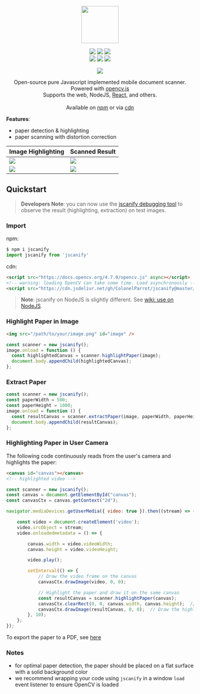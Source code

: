 <p align="center">
    <img src="docs/images/logo-full.png" height="100">
</p>

<p align="center">
    <a href="https://www.jsdelivr.com/package/gh/ColonelParrot/jscanify"><img src="https://data.jsdelivr.com/v1/package/gh/ColonelParrot/jscanify/badge"></a>
    <a href="https://cdnjs.com/libraries/jscanify"><img src="https://img.shields.io/cdnjs/v/jscanify"></a>
    <a href="https://npmjs.com/package/jscanify"><img src="https://badgen.net/npm/dw/jscanify"></a>
    <br />
    <a href="https://github.com/ColonelParrot/jscanify/blob/master/LICENSE"><img src="https://img.shields.io/github/license/ColonelParrot/jscanify.svg"></a>
    <a href="https://GitHub.com/ColonelParrot/jscanify/releases/"><img src="https://img.shields.io/github/release/ColonelParrot/jscanify.svg"></a>
    <a href="https://npmjs.com/package/jscanify"><img src="https://badgen.net/npm/v/jscanify"></a>
</p>

<p align="center">
  <a href="https://nodei.co/npm/jscanify/"><img src="https://nodei.co/npm/jscanify.png"></a>
</p>

<p align="center">
Open-source pure Javascript implemented mobile document scanner. Powered with <a href="https://docs.opencv.org/3.4/d5/d10/tutorial_js_root.html">opencv.js</a><br/>
Supports the web, NodeJS, <a href="https://github.com/ColonelParrot/react-scanify-demo">React</a>, and others.
<br/><br/>
Available on <a href="https://www.npmjs.com/package/jscanify">npm</a> or via <a href="https://www.jsdelivr.com/package/gh/ColonelParrot/jscanify">cdn</a><br/>
</p>

**Features**:

- paper detection & highlighting
- paper scanning with distortion correction

| Image Highlighting                           | Scanned Result                             |
| -------------------------------------------- | ------------------------------------------ |
| <img src="docs/images/highlight-paper1.png"> | <img src="docs/images/scanned-paper1.png"> |
| <img src="docs/images/highlight-paper2.png"> | <img src="docs/images/scanned-paper2.png"> |

## Quickstart

> **Developers Note**: you can now use the [jscanify debugging tool](https://colonelparrot.github.io/jscanify/tester.html) to observe the result (highlighting, extraction) on test images.

### Import

npm:

```js
$ npm i jscanify
import jscanify from 'jscanify'
```

cdn:

```html
<script src="https://docs.opencv.org/4.7.0/opencv.js" async></script>
<!-- warning: loading OpenCV can take some time. Load asynchronously -->
<script src="https://cdn.jsdelivr.net/gh/ColonelParrot/jscanify@master/src/jscanify.min.js"></script>
```

> **Note**: jscanify on NodeJS is slightly different. See [wiki: use on NodeJS](https://github.com/ColonelParrot/jscanify/wiki#use-on-nodejs).

### Highlight Paper in Image

```html
<img src="/path/to/your/image.png" id="image" />
```

```js
const scanner = new jscanify();
image.onload = function () {
  const highlightedCanvas = scanner.highlightPaper(image);
  document.body.appendChild(highlightedCanvas);
};
```

### Extract Paper

```js
const scanner = new jscanify();
const paperWidth = 500;
const paperHeight = 1000;
image.onload = function () {
  const resultCanvas = scanner.extractPaper(image, paperWidth, paperHeight);
  document.body.appendChild(resultCanvas);
};
```

### Highlighting Paper in User Camera

The following code continuously reads from the user's camera and highlights the paper:

```html
<canvas id="canvas"></canvas>
<!-- highlighted video -->
```

```js
const scanner = new jscanify();
const canvas = document.getElementById("canvas");
const canvasCtx = canvas.getContext("2d");

navigator.mediaDevices.getUserMedia({ video: true }).then((stream) => {

    const video = document.createElement('video');
    video.srcObject = stream;
    video.onloadedmetadata = () => {

        canvas.width = video.videoWidth;
        canvas.height = video.videoHeight;

        video.play();

        setInterval(() => {
            // Draw the video frame on the canvas
            canvasCtx.drawImage(video, 0, 0);

            // Highlight the paper and draw it on the same canvas
            const resultCanvas = scanner.highlightPaper(canvas);
            canvasCtx.clearRect(0, 0, canvas.width, canvas.height);  // Clear the canvas
            canvasCtx.drawImage(resultCanvas, 0, 0);  // Draw the highlighted paper
        }, 10);
    };
});

```

To export the paper to a PDF, see [here](https://stackoverflow.com/questions/23681325/convert-canvas-to-pdf)

### Notes

- for optimal paper detection, the paper should be placed on a flat surface with a solid background color
- we recommend wrapping your code using `jscanify` in a window `load` event listener to ensure OpenCV is loaded
